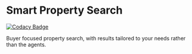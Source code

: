 # Smart Property Search

[![Codacy Badge](https://app.codacy.com/project/badge/Grade/f69662f84ff54c2ba386c994dd140eb0)](https://www.codacy.com/manual/yeltahir/smart-property-search?utm_source=github.com&amp;utm_medium=referral&amp;utm_content=diabolical-ninja/smart-property-search&amp;utm_campaign=Badge_Grade)

Buyer focused property search, with results tailored to your needs rather than the agents.